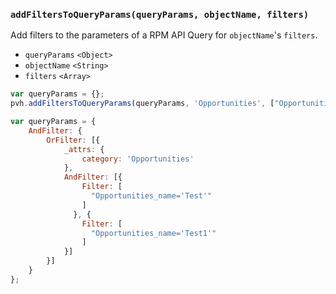 ### ``addFiltersToQueryParams(queryParams, objectName, filters)``
Add filters to the parameters of a RPM API Query for ``objectName``'s ``filters``.
- `queryParams` `<Object>`
- `objectName` `<String>`
- `filters` `<Array>`

```js
var queryParams = {};
pvh.addFiltersToQueryParams(queryParams, 'Opportunities', ["Opportunities_name='Test'", "Opportunities_name='Test1'"]);

var queryParams = {
    AndFilter: {
        OrFilter: [{
            _attrs: {
                category: 'Opportunities'
            },
            AndFilter: [{
                Filter: [
                  "Opportunities_name='Test'"
                ]
              }, {
                Filter: [
                  "Opportunities_name='Test1'"
                ]
            }]
        }]
    }
};
```